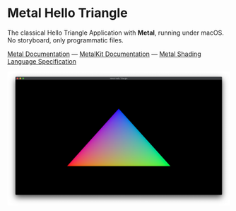 # Metal Hello Triangle

The classical Hello Triangle Application with **Metal**, running under macOS.
No storyboard, only programmatic files.

[Metal Documentation](https://developer.apple.com/documentation/metal) — [MetalKit Documentation](https://developer.apple.com/documentation/metalkit) — [Metal Shading Language Specification](https://developer.apple.com/metal/Metal-Shading-Language-Specification.pdf)

![Screenshot](Screenshot.png)
